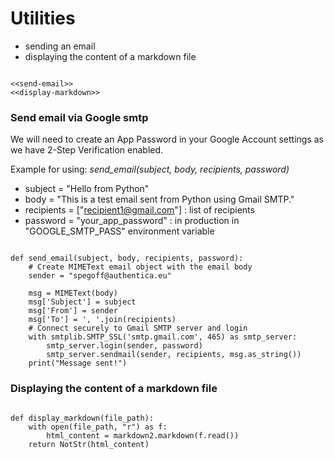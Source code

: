 # Utilities

- sending an email
- displaying the content of a markdown file

``` {.python #utilities-md}

<<send-email>>
<<display-markdown>>

```

### Send email via Google smtp

We will need to create an App Password in your Google Account settings as we have 2-Step Verification enabled.

Example for using: *send_email(subject, body, recipients, password)*

- subject = "Hello from Python"
- body = "This is a test email sent from Python using Gmail SMTP."
- recipients = ["recipient1@gmail.com"]  : list of recipients
- password = "your_app_password" : in production in "GOOGLE_SMTP_PASS" environment variable 

``` {.python #send-email}

def send_email(subject, body, recipients, password):
    # Create MIMEText email object with the email body
    sender = "spegoff@authentica.eu" 

    msg = MIMEText(body)
    msg['Subject'] = subject
    msg['From'] = sender
    msg['To'] = ', '.join(recipients)
    # Connect securely to Gmail SMTP server and login
    with smtplib.SMTP_SSL('smtp.gmail.com', 465) as smtp_server:
        smtp_server.login(sender, password)
        smtp_server.sendmail(sender, recipients, msg.as_string())
    print("Message sent!")

```

### Displaying the content of a markdown file

``` {.python #display-markdown}

def display_markdown(file_path):
    with open(file_path, "r") as f:
        html_content = markdown2.markdown(f.read())
    return NotStr(html_content)

```

